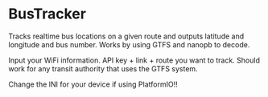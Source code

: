 # BusTracker
Tracks realtime bus locations on a given route and outputs latitude and longitude and bus number.
Works by using GTFS and nanopb to decode.

Input your WiFi information. API key + link + route you want to track. Should work for any transit authority that uses the GTFS system.

Change the INI for your device if using PlatformIO!!
